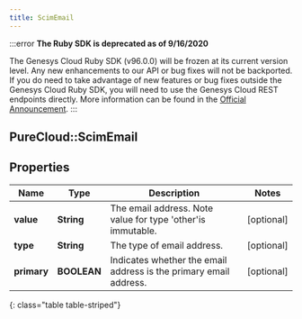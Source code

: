 ```yaml
---
title: ScimEmail
---
```


:::error
**The Ruby SDK is deprecated as of 9/16/2020**

The Genesys Cloud Ruby SDK (v96.0.0) will be frozen at its current version level. Any new enhancements to our API or bug fixes will not be backported. If you do need to take advantage of new features or bug fixes outside the Genesys Cloud Ruby SDK, you will need to use the Genesys Cloud REST endpoints directly. More information can be found in the [Official Announcement](https://developer.mypurecloud.com/forum/t/announcement-genesys-cloud-ruby-sdk-end-of-life/8850).
:::


## PureCloud::ScimEmail

## Properties

|Name | Type | Description | Notes|
|------------ | ------------- | ------------- | -------------|
| **value** | **String** | The email address. Note value for type &#39;other&#39;is immutable. | [optional] |
| **type** | **String** | The type of email address. | [optional] |
| **primary** | **BOOLEAN** | Indicates whether the email address is the primary email address. | [optional] |
{: class="table table-striped"}



